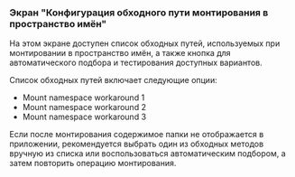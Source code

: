 ### Экран "Конфигурация обходного пути монтирования в пространство имён"

На этом экране доступен список обходных путей, используемых при монтировании в пространство имён, а также кнопка для автоматического подбора и тестирования доступных вариантов.

Список обходных путей включает следующие опции:
- Mount namespace workaround 1
- Mount namespace workaround 2
- Mount namespace workaround 3

Если после монтирования содержимое папки не отображается в приложении, рекомендуется выбрать один из обходных методов вручную из списка или воспользоваться автоматическим подбором, а затем повторить операцию монтирования.